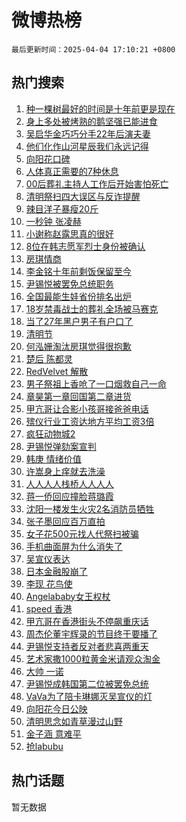 # 微博热榜

`最后更新时间：2025-04-04 17:10:21 +0800`

## 热门搜索

1. [种一棵树最好的时间是十年前更是现在](https://m.weibo.cn/search?containerid=100103type%3D1%26t%3D10%26q%3D%23%E7%A7%8D%E4%B8%80%E6%A3%B5%E6%A0%91%E6%9C%80%E5%A5%BD%E7%9A%84%E6%97%B6%E9%97%B4%E6%98%AF%E5%8D%81%E5%B9%B4%E5%89%8D%E6%9B%B4%E6%98%AF%E7%8E%B0%E5%9C%A8%23&stream_entry_id=51&isnewpage=1&extparam=seat%3D1%26q%3D%2523%25E7%25A7%258D%25E4%25B8%2580%25E6%25A3%25B5%25E6%25A0%2591%25E6%259C%2580%25E5%25A5%25BD%25E7%259A%2584%25E6%2597%25B6%25E9%2597%25B4%25E6%2598%25AF%25E5%258D%2581%25E5%25B9%25B4%25E5%2589%258D%25E6%259B%25B4%25E6%2598%25AF%25E7%258E%25B0%25E5%259C%25A8%2523%26dgr%3D0%26filter_type%3Drealtimehot%26pos%3D0%26c_type%3D51%26stream_entry_id%3D51%26cate%3D10103%26display_time%3D1743757820%26pre_seqid%3D174375782040202524601155)
1. [身上多处被烤熟的鹅坚强已能进食](https://m.weibo.cn/search?containerid=100103type%3D1%26t%3D10%26q%3D%23%E8%BA%AB%E4%B8%8A%E5%A4%9A%E5%A4%84%E8%A2%AB%E7%83%A4%E7%86%9F%E7%9A%84%E9%B9%85%E5%9D%9A%E5%BC%BA%E5%B7%B2%E8%83%BD%E8%BF%9B%E9%A3%9F%23&stream_entry_id=31&isnewpage=1&extparam=seat%3D1%26q%3D%2523%25E8%25BA%25AB%25E4%25B8%258A%25E5%25A4%259A%25E5%25A4%2584%25E8%25A2%25AB%25E7%2583%25A4%25E7%2586%259F%25E7%259A%2584%25E9%25B9%2585%25E5%259D%259A%25E5%25BC%25BA%25E5%25B7%25B2%25E8%2583%25BD%25E8%25BF%259B%25E9%25A3%259F%2523%26dgr%3D0%26filter_type%3Drealtimehot%26c_type%3D31%26flag%3D0%26cate%3D5001%26lcate%3D5001%26stream_entry_id%3D31%26band_rank%3D1%26pos%3D0%26realpos%3D1%26display_time%3D1743757820%26pre_seqid%3D174375782040202524601155)
1. [吴启华金巧巧分手22年后演夫妻](https://m.weibo.cn/search?containerid=100103type%3D1%26t%3D10%26q%3D%E5%90%B4%E5%90%AF%E5%8D%8E%E9%87%91%E5%B7%A7%E5%B7%A7%E5%88%86%E6%89%8B22%E5%B9%B4%E5%90%8E%E6%BC%94%E5%A4%AB%E5%A6%BB&stream_entry_id=31&isnewpage=1&extparam=seat%3D1%26q%3D%25E5%2590%25B4%25E5%2590%25AF%25E5%258D%258E%25E9%2587%2591%25E5%25B7%25A7%25E5%25B7%25A7%25E5%2588%2586%25E6%2589%258B22%25E5%25B9%25B4%25E5%2590%258E%25E6%25BC%2594%25E5%25A4%25AB%25E5%25A6%25BB%26dgr%3D0%26filter_type%3Drealtimehot%26c_type%3D31%26flag%3D2%26cate%3D5001%26lcate%3D5001%26stream_entry_id%3D31%26band_rank%3D2%26pos%3D1%26realpos%3D2%26display_time%3D1743757820%26pre_seqid%3D174375782040202524601155)
1. [他们化作山河星辰我们永远记得](https://m.weibo.cn/search?containerid=100103type%3D1%26t%3D10%26q%3D%23%E4%BB%96%E4%BB%AC%E5%8C%96%E4%BD%9C%E5%B1%B1%E6%B2%B3%E6%98%9F%E8%BE%B0%E6%88%91%E4%BB%AC%E6%B0%B8%E8%BF%9C%E8%AE%B0%E5%BE%97%23&stream_entry_id=31&isnewpage=1&extparam=seat%3D1%26q%3D%2523%25E4%25BB%2596%25E4%25BB%25AC%25E5%258C%2596%25E4%25BD%259C%25E5%25B1%25B1%25E6%25B2%25B3%25E6%2598%259F%25E8%25BE%25B0%25E6%2588%2591%25E4%25BB%25AC%25E6%25B0%25B8%25E8%25BF%259C%25E8%25AE%25B0%25E5%25BE%2597%2523%26dgr%3D0%26filter_type%3Drealtimehot%26c_type%3D31%26flag%3D0%26cate%3D5001%26lcate%3D5001%26stream_entry_id%3D31%26band_rank%3D3%26pos%3D2%26realpos%3D3%26display_time%3D1743757820%26pre_seqid%3D174375782040202524601155)
1. [向阳花口碑](https://m.weibo.cn/search?containerid=100103type%3D1%26t%3D10%26q%3D%23%E5%90%91%E9%98%B3%E8%8A%B1%E5%8F%A3%E7%A2%91%23&stream_entry_id=31&isnewpage=1&extparam=seat%3D1%26q%3D%2523%25E5%2590%2591%25E9%2598%25B3%25E8%258A%25B1%25E5%258F%25A3%25E7%25A2%2591%2523%26dgr%3D0%26filter_type%3Drealtimehot%26c_type%3D31%26flag%3D1%26cate%3D5001%26lcate%3D5001%26stream_entry_id%3D31%26band_rank%3D4%26pos%3D3%26realpos%3D4%26display_time%3D1743757820%26pre_seqid%3D174375782040202524601155)
1. [人体真正需要的7种休息](https://m.weibo.cn/search?containerid=100103type%3D1%26t%3D10%26q%3D%23%E4%BA%BA%E4%BD%93%E7%9C%9F%E6%AD%A3%E9%9C%80%E8%A6%81%E7%9A%847%E7%A7%8D%E4%BC%91%E6%81%AF%23&stream_entry_id=31&isnewpage=1&extparam=seat%3D1%26q%3D%2523%25E4%25BA%25BA%25E4%25BD%2593%25E7%259C%259F%25E6%25AD%25A3%25E9%259C%2580%25E8%25A6%2581%25E7%259A%25847%25E7%25A7%258D%25E4%25BC%2591%25E6%2581%25AF%2523%26dgr%3D0%26filter_type%3Drealtimehot%26c_type%3D31%26flag%3D1%26cate%3D5001%26lcate%3D5001%26stream_entry_id%3D31%26band_rank%3D5%26pos%3D4%26realpos%3D5%26display_time%3D1743757820%26pre_seqid%3D174375782040202524601155)
1. [00后葬礼主持人工作后开始害怕死亡](https://m.weibo.cn/search?containerid=100103type%3D1%26t%3D10%26q%3D%2300%E5%90%8E%E8%91%AC%E7%A4%BC%E4%B8%BB%E6%8C%81%E4%BA%BA%E5%B7%A5%E4%BD%9C%E5%90%8E%E5%BC%80%E5%A7%8B%E5%AE%B3%E6%80%95%E6%AD%BB%E4%BA%A1%23&stream_entry_id=31&isnewpage=1&extparam=seat%3D1%26q%3D%252300%25E5%2590%258E%25E8%2591%25AC%25E7%25A4%25BC%25E4%25B8%25BB%25E6%258C%2581%25E4%25BA%25BA%25E5%25B7%25A5%25E4%25BD%259C%25E5%2590%258E%25E5%25BC%2580%25E5%25A7%258B%25E5%25AE%25B3%25E6%2580%2595%25E6%25AD%25BB%25E4%25BA%25A1%2523%26dgr%3D0%26filter_type%3Drealtimehot%26c_type%3D31%26flag%3D1%26cate%3D5001%26lcate%3D5001%26stream_entry_id%3D31%26band_rank%3D6%26pos%3D5%26realpos%3D6%26display_time%3D1743757820%26pre_seqid%3D174375782040202524601155)
1. [清明祭扫四大误区与反诈提醒](https://m.weibo.cn/search?containerid=100103type%3D1%26t%3D10%26q%3D%23%E6%B8%85%E6%98%8E%E7%A5%AD%E6%89%AB%E5%9B%9B%E5%A4%A7%E8%AF%AF%E5%8C%BA%E4%B8%8E%E5%8F%8D%E8%AF%88%E6%8F%90%E9%86%92%23&stream_entry_id=31&isnewpage=1&extparam=seat%3D1%26q%3D%2523%25E6%25B8%2585%25E6%2598%258E%25E7%25A5%25AD%25E6%2589%25AB%25E5%259B%259B%25E5%25A4%25A7%25E8%25AF%25AF%25E5%258C%25BA%25E4%25B8%258E%25E5%258F%258D%25E8%25AF%2588%25E6%258F%2590%25E9%2586%2592%2523%26dgr%3D0%26adid%3D282019%26c_type%3D31%26cate%3D5001%26is_ad_pos%3D1%26lcate%3D5001%26pos%3D6%26stream_entry_id%3D31%26band_rank%3D7%26filter_type%3Drealtimehot%26display_time%3D1743757820%26pre_seqid%3D174375782040202524601155)
1. [辣目洋子暴瘦20斤](https://m.weibo.cn/search?containerid=100103type%3D1%26t%3D10%26q%3D%23%E8%BE%A3%E7%9B%AE%E6%B4%8B%E5%AD%90%E6%9A%B4%E7%98%A620%E6%96%A4%23&stream_entry_id=31&isnewpage=1&extparam=seat%3D1%26q%3D%2523%25E8%25BE%25A3%25E7%259B%25AE%25E6%25B4%258B%25E5%25AD%2590%25E6%259A%25B4%25E7%2598%25A620%25E6%2596%25A4%2523%26dgr%3D0%26filter_type%3Drealtimehot%26c_type%3D31%26flag%3D2%26cate%3D5001%26lcate%3D5001%26stream_entry_id%3D31%26band_rank%3D7%26pos%3D7%26realpos%3D7%26display_time%3D1743757820%26pre_seqid%3D174375782040202524601155)
1. [一秒钟 张凌赫](https://m.weibo.cn/search?containerid=100103type%3D1%26t%3D10%26q%3D%E4%B8%80%E7%A7%92%E9%92%9F+%E5%BC%A0%E5%87%8C%E8%B5%AB&stream_entry_id=31&isnewpage=1&extparam=seat%3D1%26q%3D%25E4%25B8%2580%25E7%25A7%2592%25E9%2592%259F%2520%25E5%25BC%25A0%25E5%2587%258C%25E8%25B5%25AB%26dgr%3D0%26filter_type%3Drealtimehot%26c_type%3D31%26flag%3D1%26cate%3D5001%26lcate%3D5001%26stream_entry_id%3D31%26band_rank%3D8%26pos%3D8%26realpos%3D8%26display_time%3D1743757820%26pre_seqid%3D174375782040202524601155)
1. [小谢称赵露思真的很好](https://m.weibo.cn/search?containerid=100103type%3D1%26t%3D10%26q%3D%23%E5%B0%8F%E8%B0%A2%E7%A7%B0%E8%B5%B5%E9%9C%B2%E6%80%9D%E7%9C%9F%E7%9A%84%E5%BE%88%E5%A5%BD%23&stream_entry_id=31&isnewpage=1&extparam=seat%3D1%26q%3D%2523%25E5%25B0%258F%25E8%25B0%25A2%25E7%25A7%25B0%25E8%25B5%25B5%25E9%259C%25B2%25E6%2580%259D%25E7%259C%259F%25E7%259A%2584%25E5%25BE%2588%25E5%25A5%25BD%2523%26dgr%3D0%26filter_type%3Drealtimehot%26c_type%3D31%26flag%3D1%26cate%3D5001%26lcate%3D5001%26stream_entry_id%3D31%26band_rank%3D9%26pos%3D9%26realpos%3D9%26display_time%3D1743757820%26pre_seqid%3D174375782040202524601155)
1. [8位在韩志愿军烈士身份被确认](https://m.weibo.cn/search?containerid=100103type%3D1%26t%3D10%26q%3D%238%E4%BD%8D%E5%9C%A8%E9%9F%A9%E5%BF%97%E6%84%BF%E5%86%9B%E7%83%88%E5%A3%AB%E8%BA%AB%E4%BB%BD%E8%A2%AB%E7%A1%AE%E8%AE%A4%23&stream_entry_id=31&isnewpage=1&extparam=seat%3D1%26q%3D%25238%25E4%25BD%258D%25E5%259C%25A8%25E9%259F%25A9%25E5%25BF%2597%25E6%2584%25BF%25E5%2586%259B%25E7%2583%2588%25E5%25A3%25AB%25E8%25BA%25AB%25E4%25BB%25BD%25E8%25A2%25AB%25E7%25A1%25AE%25E8%25AE%25A4%2523%26dgr%3D0%26filter_type%3Drealtimehot%26c_type%3D31%26flag%3D1%26cate%3D5001%26lcate%3D5001%26stream_entry_id%3D31%26band_rank%3D10%26pos%3D10%26realpos%3D10%26display_time%3D1743757820%26pre_seqid%3D174375782040202524601155)
1. [房琪情商](https://m.weibo.cn/search?containerid=100103type%3D1%26t%3D10%26q%3D%E6%88%BF%E7%90%AA%E6%83%85%E5%95%86&stream_entry_id=31&isnewpage=1&extparam=seat%3D1%26q%3D%25E6%2588%25BF%25E7%2590%25AA%25E6%2583%2585%25E5%2595%2586%26dgr%3D0%26filter_type%3Drealtimehot%26c_type%3D31%26flag%3D1%26cate%3D5001%26lcate%3D5001%26stream_entry_id%3D31%26band_rank%3D11%26pos%3D11%26realpos%3D11%26display_time%3D1743757820%26pre_seqid%3D174375782040202524601155)
1. [李金铭十年前剩饭保留至今](https://m.weibo.cn/search?containerid=100103type%3D1%26t%3D10%26q%3D%23%E6%9D%8E%E9%87%91%E9%93%AD%E5%8D%81%E5%B9%B4%E5%89%8D%E5%89%A9%E9%A5%AD%E4%BF%9D%E7%95%99%E8%87%B3%E4%BB%8A%23&stream_entry_id=31&isnewpage=1&extparam=seat%3D1%26q%3D%2523%25E6%259D%258E%25E9%2587%2591%25E9%2593%25AD%25E5%258D%2581%25E5%25B9%25B4%25E5%2589%258D%25E5%2589%25A9%25E9%25A5%25AD%25E4%25BF%259D%25E7%2595%2599%25E8%2587%25B3%25E4%25BB%258A%2523%26dgr%3D0%26filter_type%3Drealtimehot%26c_type%3D31%26flag%3D2%26cate%3D5001%26lcate%3D5001%26stream_entry_id%3D31%26band_rank%3D12%26pos%3D12%26realpos%3D12%26display_time%3D1743757820%26pre_seqid%3D174375782040202524601155)
1. [尹锡悦被罢免总统职务](https://m.weibo.cn/search?containerid=100103type%3D1%26t%3D10%26q%3D%23%E5%B0%B9%E9%94%A1%E6%82%A6%E8%A2%AB%E7%BD%A2%E5%85%8D%E6%80%BB%E7%BB%9F%E8%81%8C%E5%8A%A1%23&stream_entry_id=31&isnewpage=1&extparam=seat%3D1%26q%3D%2523%25E5%25B0%25B9%25E9%2594%25A1%25E6%2582%25A6%25E8%25A2%25AB%25E7%25BD%25A2%25E5%2585%258D%25E6%2580%25BB%25E7%25BB%259F%25E8%2581%258C%25E5%258A%25A1%2523%26dgr%3D0%26filter_type%3Drealtimehot%26c_type%3D31%26flag%3D0%26cate%3D5001%26lcate%3D5001%26stream_entry_id%3D31%26band_rank%3D13%26pos%3D13%26realpos%3D13%26display_time%3D1743757820%26pre_seqid%3D174375782040202524601155)
1. [全国最能生娃省份排名出炉](https://m.weibo.cn/search?containerid=100103type%3D1%26t%3D10%26q%3D%23%E5%85%A8%E5%9B%BD%E6%9C%80%E8%83%BD%E7%94%9F%E5%A8%83%E7%9C%81%E4%BB%BD%E6%8E%92%E5%90%8D%E5%87%BA%E7%82%89%23&stream_entry_id=31&isnewpage=1&extparam=seat%3D1%26q%3D%2523%25E5%2585%25A8%25E5%259B%25BD%25E6%259C%2580%25E8%2583%25BD%25E7%2594%259F%25E5%25A8%2583%25E7%259C%2581%25E4%25BB%25BD%25E6%258E%2592%25E5%2590%258D%25E5%2587%25BA%25E7%2582%2589%2523%26dgr%3D0%26filter_type%3Drealtimehot%26c_type%3D31%26flag%3D0%26cate%3D5001%26lcate%3D5001%26stream_entry_id%3D31%26band_rank%3D14%26pos%3D14%26realpos%3D14%26display_time%3D1743757820%26pre_seqid%3D174375782040202524601155)
1. [18岁禁毒战士的葬礼全场被马赛克](https://m.weibo.cn/search?containerid=100103type%3D1%26t%3D10%26q%3D%2318%E5%B2%81%E7%A6%81%E6%AF%92%E6%88%98%E5%A3%AB%E7%9A%84%E8%91%AC%E7%A4%BC%E5%85%A8%E5%9C%BA%E8%A2%AB%E9%A9%AC%E8%B5%9B%E5%85%8B%23&stream_entry_id=31&isnewpage=1&extparam=seat%3D1%26q%3D%252318%25E5%25B2%2581%25E7%25A6%2581%25E6%25AF%2592%25E6%2588%2598%25E5%25A3%25AB%25E7%259A%2584%25E8%2591%25AC%25E7%25A4%25BC%25E5%2585%25A8%25E5%259C%25BA%25E8%25A2%25AB%25E9%25A9%25AC%25E8%25B5%259B%25E5%2585%258B%2523%26dgr%3D0%26filter_type%3Drealtimehot%26c_type%3D31%26flag%3D1%26cate%3D5001%26lcate%3D5001%26stream_entry_id%3D31%26band_rank%3D15%26pos%3D15%26realpos%3D15%26display_time%3D1743757820%26pre_seqid%3D174375782040202524601155)
1. [当了27年黑户男子有户口了](https://m.weibo.cn/search?containerid=100103type%3D1%26t%3D10%26q%3D%23%E5%BD%93%E4%BA%8627%E5%B9%B4%E9%BB%91%E6%88%B7%E7%94%B7%E5%AD%90%E6%9C%89%E6%88%B7%E5%8F%A3%E4%BA%86%23&stream_entry_id=31&isnewpage=1&extparam=seat%3D1%26q%3D%2523%25E5%25BD%2593%25E4%25BA%258627%25E5%25B9%25B4%25E9%25BB%2591%25E6%2588%25B7%25E7%2594%25B7%25E5%25AD%2590%25E6%259C%2589%25E6%2588%25B7%25E5%258F%25A3%25E4%25BA%2586%2523%26dgr%3D0%26filter_type%3Drealtimehot%26c_type%3D31%26flag%3D1%26cate%3D5001%26lcate%3D5001%26stream_entry_id%3D31%26band_rank%3D16%26pos%3D16%26realpos%3D16%26display_time%3D1743757820%26pre_seqid%3D174375782040202524601155)
1. [清明节](https://m.weibo.cn/search?containerid=100103type%3D1%26t%3D10%26q%3D%E6%B8%85%E6%98%8E%E8%8A%82&stream_entry_id=31&isnewpage=1&extparam=seat%3D1%26q%3D%25E6%25B8%2585%25E6%2598%258E%25E8%258A%2582%26dgr%3D0%26filter_type%3Drealtimehot%26c_type%3D31%26flag%3D0%26cate%3D5001%26lcate%3D5001%26stream_entry_id%3D31%26band_rank%3D17%26pos%3D17%26realpos%3D17%26display_time%3D1743757820%26pre_seqid%3D174375782040202524601155)
1. [何泓姗淘汰房琪觉得很抱歉](https://m.weibo.cn/search?containerid=100103type%3D1%26t%3D10%26q%3D%23%E4%BD%95%E6%B3%93%E5%A7%97%E6%B7%98%E6%B1%B0%E6%88%BF%E7%90%AA%E8%A7%89%E5%BE%97%E5%BE%88%E6%8A%B1%E6%AD%89%23&stream_entry_id=31&isnewpage=1&extparam=seat%3D1%26q%3D%2523%25E4%25BD%2595%25E6%25B3%2593%25E5%25A7%2597%25E6%25B7%2598%25E6%25B1%25B0%25E6%2588%25BF%25E7%2590%25AA%25E8%25A7%2589%25E5%25BE%2597%25E5%25BE%2588%25E6%258A%25B1%25E6%25AD%2589%2523%26dgr%3D0%26filter_type%3Drealtimehot%26c_type%3D31%26flag%3D0%26cate%3D5001%26lcate%3D5001%26stream_entry_id%3D31%26band_rank%3D18%26pos%3D18%26realpos%3D18%26display_time%3D1743757820%26pre_seqid%3D174375782040202524601155)
1. [楚后 陈都灵](https://m.weibo.cn/search?containerid=100103type%3D1%26t%3D10%26q%3D%E6%A5%9A%E5%90%8E+%E9%99%88%E9%83%BD%E7%81%B5&stream_entry_id=31&isnewpage=1&extparam=seat%3D1%26q%3D%25E6%25A5%259A%25E5%2590%258E%2520%25E9%2599%2588%25E9%2583%25BD%25E7%2581%25B5%26dgr%3D0%26filter_type%3Drealtimehot%26c_type%3D31%26flag%3D1%26cate%3D5001%26lcate%3D5001%26stream_entry_id%3D31%26band_rank%3D19%26pos%3D19%26realpos%3D19%26display_time%3D1743757820%26pre_seqid%3D174375782040202524601155)
1. [RedVelvet 解散](https://m.weibo.cn/search?containerid=100103type%3D1%26t%3D10%26q%3DRedVelvet+%E8%A7%A3%E6%95%A3&stream_entry_id=31&isnewpage=1&extparam=seat%3D1%26q%3DRedVelvet%2520%25E8%25A7%25A3%25E6%2595%25A3%26dgr%3D0%26filter_type%3Drealtimehot%26c_type%3D31%26flag%3D0%26cate%3D5001%26lcate%3D5001%26stream_entry_id%3D31%26band_rank%3D20%26pos%3D20%26realpos%3D20%26display_time%3D1743757820%26pre_seqid%3D174375782040202524601155)
1. [男子祭祖上香呛了一口烟救自己一命](https://m.weibo.cn/search?containerid=100103type%3D1%26t%3D10%26q%3D%23%E7%94%B7%E5%AD%90%E7%A5%AD%E7%A5%96%E4%B8%8A%E9%A6%99%E5%91%9B%E4%BA%86%E4%B8%80%E5%8F%A3%E7%83%9F%E6%95%91%E8%87%AA%E5%B7%B1%E4%B8%80%E5%91%BD%23&stream_entry_id=31&isnewpage=1&extparam=seat%3D1%26q%3D%2523%25E7%2594%25B7%25E5%25AD%2590%25E7%25A5%25AD%25E7%25A5%2596%25E4%25B8%258A%25E9%25A6%2599%25E5%2591%259B%25E4%25BA%2586%25E4%25B8%2580%25E5%258F%25A3%25E7%2583%259F%25E6%2595%2591%25E8%2587%25AA%25E5%25B7%25B1%25E4%25B8%2580%25E5%2591%25BD%2523%26dgr%3D0%26filter_type%3Drealtimehot%26c_type%3D31%26flag%3D0%26cate%3D5001%26lcate%3D5001%26stream_entry_id%3D31%26band_rank%3D21%26pos%3D21%26realpos%3D21%26display_time%3D1743757820%26pre_seqid%3D174375782040202524601155)
1. [章昊第一章回国第二章进货](https://m.weibo.cn/search?containerid=100103type%3D1%26t%3D10%26q%3D%E7%AB%A0%E6%98%8A%E7%AC%AC%E4%B8%80%E7%AB%A0%E5%9B%9E%E5%9B%BD%E7%AC%AC%E4%BA%8C%E7%AB%A0%E8%BF%9B%E8%B4%A7&stream_entry_id=31&isnewpage=1&extparam=seat%3D1%26q%3D%25E7%25AB%25A0%25E6%2598%258A%25E7%25AC%25AC%25E4%25B8%2580%25E7%25AB%25A0%25E5%259B%259E%25E5%259B%25BD%25E7%25AC%25AC%25E4%25BA%258C%25E7%25AB%25A0%25E8%25BF%259B%25E8%25B4%25A7%26dgr%3D0%26filter_type%3Drealtimehot%26c_type%3D31%26flag%3D1%26cate%3D5001%26lcate%3D5001%26stream_entry_id%3D31%26band_rank%3D22%26pos%3D22%26realpos%3D22%26display_time%3D1743757820%26pre_seqid%3D174375782040202524601155)
1. [甲亢哥让合影小孩哥接爸爸电话](https://m.weibo.cn/search?containerid=100103type%3D1%26t%3D10%26q%3D%23%E7%94%B2%E4%BA%A2%E5%93%A5%E8%AE%A9%E5%90%88%E5%BD%B1%E5%B0%8F%E5%AD%A9%E5%93%A5%E6%8E%A5%E7%88%B8%E7%88%B8%E7%94%B5%E8%AF%9D%23&stream_entry_id=31&isnewpage=1&extparam=seat%3D1%26q%3D%2523%25E7%2594%25B2%25E4%25BA%25A2%25E5%2593%25A5%25E8%25AE%25A9%25E5%2590%2588%25E5%25BD%25B1%25E5%25B0%258F%25E5%25AD%25A9%25E5%2593%25A5%25E6%258E%25A5%25E7%2588%25B8%25E7%2588%25B8%25E7%2594%25B5%25E8%25AF%259D%2523%26dgr%3D0%26filter_type%3Drealtimehot%26c_type%3D31%26flag%3D1%26cate%3D5001%26lcate%3D5001%26stream_entry_id%3D31%26band_rank%3D23%26pos%3D23%26realpos%3D23%26display_time%3D1743757820%26pre_seqid%3D174375782040202524601155)
1. [殡仪行业工资达地方平均工资3倍](https://m.weibo.cn/search?containerid=100103type%3D1%26t%3D10%26q%3D%23%E6%AE%A1%E4%BB%AA%E8%A1%8C%E4%B8%9A%E5%B7%A5%E8%B5%84%E8%BE%BE%E5%9C%B0%E6%96%B9%E5%B9%B3%E5%9D%87%E5%B7%A5%E8%B5%843%E5%80%8D%23&stream_entry_id=31&isnewpage=1&extparam=seat%3D1%26q%3D%2523%25E6%25AE%25A1%25E4%25BB%25AA%25E8%25A1%258C%25E4%25B8%259A%25E5%25B7%25A5%25E8%25B5%2584%25E8%25BE%25BE%25E5%259C%25B0%25E6%2596%25B9%25E5%25B9%25B3%25E5%259D%2587%25E5%25B7%25A5%25E8%25B5%25843%25E5%2580%258D%2523%26dgr%3D0%26filter_type%3Drealtimehot%26c_type%3D31%26flag%3D1%26cate%3D5001%26lcate%3D5001%26stream_entry_id%3D31%26band_rank%3D24%26pos%3D24%26realpos%3D24%26display_time%3D1743757820%26pre_seqid%3D174375782040202524601155)
1. [疯狂动物城2](https://m.weibo.cn/search?containerid=100103type%3D1%26t%3D10%26q%3D%23%E7%96%AF%E7%8B%82%E5%8A%A8%E7%89%A9%E5%9F%8E2%23&stream_entry_id=31&isnewpage=1&extparam=seat%3D1%26q%3D%2523%25E7%2596%25AF%25E7%258B%2582%25E5%258A%25A8%25E7%2589%25A9%25E5%259F%258E2%2523%26dgr%3D0%26filter_type%3Drealtimehot%26c_type%3D31%26flag%3D0%26cate%3D5001%26lcate%3D5001%26stream_entry_id%3D31%26band_rank%3D25%26pos%3D25%26realpos%3D25%26display_time%3D1743757820%26pre_seqid%3D174375782040202524601155)
1. [尹锡悦弹劾案宣判](https://m.weibo.cn/search?containerid=100103type%3D1%26t%3D10%26q%3D%23%E5%B0%B9%E9%94%A1%E6%82%A6%E5%BC%B9%E5%8A%BE%E6%A1%88%E5%AE%A3%E5%88%A4%23&stream_entry_id=31&isnewpage=1&extparam=seat%3D1%26q%3D%2523%25E5%25B0%25B9%25E9%2594%25A1%25E6%2582%25A6%25E5%25BC%25B9%25E5%258A%25BE%25E6%25A1%2588%25E5%25AE%25A3%25E5%2588%25A4%2523%26dgr%3D0%26filter_type%3Drealtimehot%26c_type%3D31%26flag%3D0%26cate%3D5001%26lcate%3D5001%26stream_entry_id%3D31%26band_rank%3D26%26pos%3D26%26realpos%3D26%26display_time%3D1743757820%26pre_seqid%3D174375782040202524601155)
1. [韩庚 情绪价值](https://m.weibo.cn/search?containerid=100103type%3D1%26t%3D10%26q%3D%E9%9F%A9%E5%BA%9A+%E6%83%85%E7%BB%AA%E4%BB%B7%E5%80%BC&stream_entry_id=31&isnewpage=1&extparam=seat%3D1%26q%3D%25E9%259F%25A9%25E5%25BA%259A%2520%25E6%2583%2585%25E7%25BB%25AA%25E4%25BB%25B7%25E5%2580%25BC%26dgr%3D0%26filter_type%3Drealtimehot%26c_type%3D31%26flag%3D1%26cate%3D5001%26lcate%3D5001%26stream_entry_id%3D31%26band_rank%3D27%26pos%3D27%26realpos%3D27%26display_time%3D1743757820%26pre_seqid%3D174375782040202524601155)
1. [许嵩身上痒就去洗澡](https://m.weibo.cn/search?containerid=100103type%3D1%26t%3D10%26q%3D%E8%AE%B8%E5%B5%A9%E8%BA%AB%E4%B8%8A%E7%97%92%E5%B0%B1%E5%8E%BB%E6%B4%97%E6%BE%A1&stream_entry_id=31&isnewpage=1&extparam=seat%3D1%26q%3D%25E8%25AE%25B8%25E5%25B5%25A9%25E8%25BA%25AB%25E4%25B8%258A%25E7%2597%2592%25E5%25B0%25B1%25E5%258E%25BB%25E6%25B4%2597%25E6%25BE%25A1%26dgr%3D0%26filter_type%3Drealtimehot%26c_type%3D31%26flag%3D0%26cate%3D5001%26lcate%3D5001%26stream_entry_id%3D31%26band_rank%3D28%26pos%3D28%26realpos%3D28%26display_time%3D1743757820%26pre_seqid%3D174375782040202524601155)
1. [人人人人栈桥人人人人](https://m.weibo.cn/search?containerid=100103type%3D1%26t%3D10%26q%3D%23%E4%BA%BA%E4%BA%BA%E4%BA%BA%E4%BA%BA%E6%A0%88%E6%A1%A5%E4%BA%BA%E4%BA%BA%E4%BA%BA%E4%BA%BA%23&stream_entry_id=31&isnewpage=1&extparam=seat%3D1%26q%3D%2523%25E4%25BA%25BA%25E4%25BA%25BA%25E4%25BA%25BA%25E4%25BA%25BA%25E6%25A0%2588%25E6%25A1%25A5%25E4%25BA%25BA%25E4%25BA%25BA%25E4%25BA%25BA%25E4%25BA%25BA%2523%26dgr%3D0%26filter_type%3Drealtimehot%26c_type%3D31%26flag%3D1%26cate%3D5001%26lcate%3D5001%26stream_entry_id%3D31%26band_rank%3D29%26pos%3D29%26realpos%3D29%26display_time%3D1743757820%26pre_seqid%3D174375782040202524601155)
1. [蒋一侨回应撞脸蒋璐霞](https://m.weibo.cn/search?containerid=100103type%3D1%26t%3D10%26q%3D%E8%92%8B%E4%B8%80%E4%BE%A8%E5%9B%9E%E5%BA%94%E6%92%9E%E8%84%B8%E8%92%8B%E7%92%90%E9%9C%9E&stream_entry_id=31&isnewpage=1&extparam=seat%3D1%26q%3D%25E8%2592%258B%25E4%25B8%2580%25E4%25BE%25A8%25E5%259B%259E%25E5%25BA%2594%25E6%2592%259E%25E8%2584%25B8%25E8%2592%258B%25E7%2592%2590%25E9%259C%259E%26dgr%3D0%26filter_type%3Drealtimehot%26c_type%3D31%26flag%3D1%26cate%3D5001%26lcate%3D5001%26stream_entry_id%3D31%26band_rank%3D30%26pos%3D30%26realpos%3D30%26display_time%3D1743757820%26pre_seqid%3D174375782040202524601155)
1. [沈阳一楼发生火灾2名消防员牺牲](https://m.weibo.cn/search?containerid=100103type%3D1%26t%3D10%26q%3D%23%E6%B2%88%E9%98%B3%E4%B8%80%E6%A5%BC%E5%8F%91%E7%94%9F%E7%81%AB%E7%81%BE2%E5%90%8D%E6%B6%88%E9%98%B2%E5%91%98%E7%89%BA%E7%89%B2%23&stream_entry_id=31&isnewpage=1&extparam=seat%3D1%26q%3D%2523%25E6%25B2%2588%25E9%2598%25B3%25E4%25B8%2580%25E6%25A5%25BC%25E5%258F%2591%25E7%2594%259F%25E7%2581%25AB%25E7%2581%25BE2%25E5%2590%258D%25E6%25B6%2588%25E9%2598%25B2%25E5%2591%2598%25E7%2589%25BA%25E7%2589%25B2%2523%26dgr%3D0%26filter_type%3Drealtimehot%26c_type%3D31%26flag%3D0%26cate%3D5001%26lcate%3D5001%26stream_entry_id%3D31%26band_rank%3D31%26pos%3D31%26realpos%3D31%26display_time%3D1743757820%26pre_seqid%3D174375782040202524601155)
1. [张子墨回应百万直拍](https://m.weibo.cn/search?containerid=100103type%3D1%26t%3D10%26q%3D%E5%BC%A0%E5%AD%90%E5%A2%A8%E5%9B%9E%E5%BA%94%E7%99%BE%E4%B8%87%E7%9B%B4%E6%8B%8D&stream_entry_id=31&isnewpage=1&extparam=seat%3D1%26q%3D%25E5%25BC%25A0%25E5%25AD%2590%25E5%25A2%25A8%25E5%259B%259E%25E5%25BA%2594%25E7%2599%25BE%25E4%25B8%2587%25E7%259B%25B4%25E6%258B%258D%26dgr%3D0%26filter_type%3Drealtimehot%26c_type%3D31%26flag%3D1%26cate%3D5001%26lcate%3D5001%26stream_entry_id%3D31%26band_rank%3D32%26pos%3D32%26realpos%3D32%26display_time%3D1743757820%26pre_seqid%3D174375782040202524601155)
1. [女子花500元找人代祭扫被骗](https://m.weibo.cn/search?containerid=100103type%3D1%26t%3D10%26q%3D%23%E5%A5%B3%E5%AD%90%E8%8A%B1500%E5%85%83%E6%89%BE%E4%BA%BA%E4%BB%A3%E7%A5%AD%E6%89%AB%E8%A2%AB%E9%AA%97%23&stream_entry_id=31&isnewpage=1&extparam=seat%3D1%26q%3D%2523%25E5%25A5%25B3%25E5%25AD%2590%25E8%258A%25B1500%25E5%2585%2583%25E6%2589%25BE%25E4%25BA%25BA%25E4%25BB%25A3%25E7%25A5%25AD%25E6%2589%25AB%25E8%25A2%25AB%25E9%25AA%2597%2523%26dgr%3D0%26filter_type%3Drealtimehot%26c_type%3D31%26flag%3D0%26cate%3D5001%26lcate%3D5001%26stream_entry_id%3D31%26band_rank%3D33%26pos%3D33%26realpos%3D33%26display_time%3D1743757820%26pre_seqid%3D174375782040202524601155)
1. [手机曲面屏为什么消失了](https://m.weibo.cn/search?containerid=100103type%3D1%26t%3D10%26q%3D%E6%89%8B%E6%9C%BA%E6%9B%B2%E9%9D%A2%E5%B1%8F%E4%B8%BA%E4%BB%80%E4%B9%88%E6%B6%88%E5%A4%B1%E4%BA%86&stream_entry_id=31&isnewpage=1&extparam=seat%3D1%26q%3D%25E6%2589%258B%25E6%259C%25BA%25E6%259B%25B2%25E9%259D%25A2%25E5%25B1%258F%25E4%25B8%25BA%25E4%25BB%2580%25E4%25B9%2588%25E6%25B6%2588%25E5%25A4%25B1%25E4%25BA%2586%26dgr%3D0%26filter_type%3Drealtimehot%26c_type%3D31%26flag%3D0%26cate%3D5001%26lcate%3D5001%26stream_entry_id%3D31%26band_rank%3D34%26pos%3D34%26realpos%3D34%26display_time%3D1743757820%26pre_seqid%3D174375782040202524601155)
1. [吴宣仪表达](https://m.weibo.cn/search?containerid=100103type%3D1%26t%3D10%26q%3D%E5%90%B4%E5%AE%A3%E4%BB%AA%E8%A1%A8%E8%BE%BE&stream_entry_id=31&isnewpage=1&extparam=seat%3D1%26q%3D%25E5%2590%25B4%25E5%25AE%25A3%25E4%25BB%25AA%25E8%25A1%25A8%25E8%25BE%25BE%26dgr%3D0%26filter_type%3Drealtimehot%26c_type%3D31%26flag%3D0%26cate%3D5001%26lcate%3D5001%26stream_entry_id%3D31%26band_rank%3D35%26pos%3D35%26realpos%3D35%26display_time%3D1743757820%26pre_seqid%3D174375782040202524601155)
1. [日本金融股崩了](https://m.weibo.cn/search?containerid=100103type%3D1%26t%3D10%26q%3D%23%E6%97%A5%E6%9C%AC%E9%87%91%E8%9E%8D%E8%82%A1%E5%B4%A9%E4%BA%86%23&stream_entry_id=31&isnewpage=1&extparam=seat%3D1%26q%3D%2523%25E6%2597%25A5%25E6%259C%25AC%25E9%2587%2591%25E8%259E%258D%25E8%2582%25A1%25E5%25B4%25A9%25E4%25BA%2586%2523%26dgr%3D0%26filter_type%3Drealtimehot%26c_type%3D31%26flag%3D1%26cate%3D5001%26lcate%3D5001%26stream_entry_id%3D31%26band_rank%3D36%26pos%3D36%26realpos%3D36%26display_time%3D1743757820%26pre_seqid%3D174375782040202524601155)
1. [李现 花鸟使](https://m.weibo.cn/search?containerid=100103type%3D1%26t%3D10%26q%3D%E6%9D%8E%E7%8E%B0+%E8%8A%B1%E9%B8%9F%E4%BD%BF&stream_entry_id=31&isnewpage=1&extparam=seat%3D1%26q%3D%25E6%259D%258E%25E7%258E%25B0%2520%25E8%258A%25B1%25E9%25B8%259F%25E4%25BD%25BF%26dgr%3D0%26filter_type%3Drealtimehot%26c_type%3D31%26flag%3D1%26cate%3D5001%26lcate%3D5001%26stream_entry_id%3D31%26band_rank%3D37%26pos%3D37%26realpos%3D37%26display_time%3D1743757820%26pre_seqid%3D174375782040202524601155)
1. [Angelababy女王权杖](https://m.weibo.cn/search?containerid=100103type%3D1%26t%3D10%26q%3D%23Angelababy%E5%A5%B3%E7%8E%8B%E6%9D%83%E6%9D%96%23&stream_entry_id=31&isnewpage=1&extparam=seat%3D1%26q%3D%2523Angelababy%25E5%25A5%25B3%25E7%258E%258B%25E6%259D%2583%25E6%259D%2596%2523%26dgr%3D0%26filter_type%3Drealtimehot%26c_type%3D31%26flag%3D0%26cate%3D5001%26lcate%3D5001%26stream_entry_id%3D31%26band_rank%3D38%26pos%3D38%26realpos%3D38%26display_time%3D1743757820%26pre_seqid%3D174375782040202524601155)
1. [speed 香港](https://m.weibo.cn/search?containerid=100103type%3D1%26t%3D10%26q%3Dspeed+%E9%A6%99%E6%B8%AF&stream_entry_id=31&isnewpage=1&extparam=seat%3D1%26q%3Dspeed%2520%25E9%25A6%2599%25E6%25B8%25AF%26dgr%3D0%26filter_type%3Drealtimehot%26c_type%3D31%26flag%3D0%26cate%3D5001%26lcate%3D5001%26stream_entry_id%3D31%26band_rank%3D39%26pos%3D39%26realpos%3D39%26display_time%3D1743757820%26pre_seqid%3D174375782040202524601155)
1. [甲亢哥在香港街头不停飙重庆话](https://m.weibo.cn/search?containerid=100103type%3D1%26t%3D10%26q%3D%23%E7%94%B2%E4%BA%A2%E5%93%A5%E5%9C%A8%E9%A6%99%E6%B8%AF%E8%A1%97%E5%A4%B4%E4%B8%8D%E5%81%9C%E9%A3%99%E9%87%8D%E5%BA%86%E8%AF%9D%23&stream_entry_id=31&isnewpage=1&extparam=seat%3D1%26q%3D%2523%25E7%2594%25B2%25E4%25BA%25A2%25E5%2593%25A5%25E5%259C%25A8%25E9%25A6%2599%25E6%25B8%25AF%25E8%25A1%2597%25E5%25A4%25B4%25E4%25B8%258D%25E5%2581%259C%25E9%25A3%2599%25E9%2587%258D%25E5%25BA%2586%25E8%25AF%259D%2523%26dgr%3D0%26filter_type%3Drealtimehot%26c_type%3D31%26flag%3D0%26cate%3D5001%26lcate%3D5001%26stream_entry_id%3D31%26band_rank%3D40%26pos%3D40%26realpos%3D40%26display_time%3D1743757820%26pre_seqid%3D174375782040202524601155)
1. [周杰伦董宇辉录的节目终于要播了](https://m.weibo.cn/search?containerid=100103type%3D1%26t%3D10%26q%3D%E5%91%A8%E6%9D%B0%E4%BC%A6%E8%91%A3%E5%AE%87%E8%BE%89%E5%BD%95%E7%9A%84%E8%8A%82%E7%9B%AE%E7%BB%88%E4%BA%8E%E8%A6%81%E6%92%AD%E4%BA%86&stream_entry_id=31&isnewpage=1&extparam=seat%3D1%26q%3D%25E5%2591%25A8%25E6%259D%25B0%25E4%25BC%25A6%25E8%2591%25A3%25E5%25AE%2587%25E8%25BE%2589%25E5%25BD%2595%25E7%259A%2584%25E8%258A%2582%25E7%259B%25AE%25E7%25BB%2588%25E4%25BA%258E%25E8%25A6%2581%25E6%2592%25AD%25E4%25BA%2586%26dgr%3D0%26filter_type%3Drealtimehot%26c_type%3D31%26flag%3D1%26cate%3D5001%26lcate%3D5001%26stream_entry_id%3D31%26band_rank%3D41%26pos%3D41%26realpos%3D41%26display_time%3D1743757820%26pre_seqid%3D174375782040202524601155)
1. [尹锡悦支持者反对者悲喜两重天](https://m.weibo.cn/search?containerid=100103type%3D1%26t%3D10%26q%3D%23%E5%B0%B9%E9%94%A1%E6%82%A6%E6%94%AF%E6%8C%81%E8%80%85%E5%8F%8D%E5%AF%B9%E8%80%85%E6%82%B2%E5%96%9C%E4%B8%A4%E9%87%8D%E5%A4%A9%23&stream_entry_id=31&isnewpage=1&extparam=seat%3D1%26q%3D%2523%25E5%25B0%25B9%25E9%2594%25A1%25E6%2582%25A6%25E6%2594%25AF%25E6%258C%2581%25E8%2580%2585%25E5%258F%258D%25E5%25AF%25B9%25E8%2580%2585%25E6%2582%25B2%25E5%2596%259C%25E4%25B8%25A4%25E9%2587%258D%25E5%25A4%25A9%2523%26dgr%3D0%26filter_type%3Drealtimehot%26c_type%3D31%26flag%3D1%26cate%3D5001%26lcate%3D5001%26stream_entry_id%3D31%26band_rank%3D42%26pos%3D42%26realpos%3D42%26display_time%3D1743757820%26pre_seqid%3D174375782040202524601155)
1. [艺术家撒1000粒黄金米请观众淘金](https://m.weibo.cn/search?containerid=100103type%3D1%26t%3D10%26q%3D%23%E8%89%BA%E6%9C%AF%E5%AE%B6%E6%92%921000%E7%B2%92%E9%BB%84%E9%87%91%E7%B1%B3%E8%AF%B7%E8%A7%82%E4%BC%97%E6%B7%98%E9%87%91%23&stream_entry_id=31&isnewpage=1&extparam=seat%3D1%26q%3D%2523%25E8%2589%25BA%25E6%259C%25AF%25E5%25AE%25B6%25E6%2592%25921000%25E7%25B2%2592%25E9%25BB%2584%25E9%2587%2591%25E7%25B1%25B3%25E8%25AF%25B7%25E8%25A7%2582%25E4%25BC%2597%25E6%25B7%2598%25E9%2587%2591%2523%26dgr%3D0%26filter_type%3Drealtimehot%26c_type%3D31%26flag%3D1%26cate%3D5001%26lcate%3D5001%26stream_entry_id%3D31%26band_rank%3D43%26pos%3D43%26realpos%3D43%26display_time%3D1743757820%26pre_seqid%3D174375782040202524601155)
1. [大帅 一诺](https://m.weibo.cn/search?containerid=100103type%3D1%26t%3D10%26q%3D%E5%A4%A7%E5%B8%85+%E4%B8%80%E8%AF%BA&stream_entry_id=31&isnewpage=1&extparam=seat%3D1%26q%3D%25E5%25A4%25A7%25E5%25B8%2585%2520%25E4%25B8%2580%25E8%25AF%25BA%26dgr%3D0%26filter_type%3Drealtimehot%26c_type%3D31%26flag%3D1%26cate%3D5001%26lcate%3D5001%26stream_entry_id%3D31%26band_rank%3D44%26pos%3D44%26realpos%3D44%26display_time%3D1743757820%26pre_seqid%3D174375782040202524601155)
1. [尹锡悦成韩国第二位被罢免总统](https://m.weibo.cn/search?containerid=100103type%3D1%26t%3D10%26q%3D%23%E5%B0%B9%E9%94%A1%E6%82%A6%E6%88%90%E9%9F%A9%E5%9B%BD%E7%AC%AC%E4%BA%8C%E4%BD%8D%E8%A2%AB%E7%BD%A2%E5%85%8D%E6%80%BB%E7%BB%9F%23&stream_entry_id=31&isnewpage=1&extparam=seat%3D1%26q%3D%2523%25E5%25B0%25B9%25E9%2594%25A1%25E6%2582%25A6%25E6%2588%2590%25E9%259F%25A9%25E5%259B%25BD%25E7%25AC%25AC%25E4%25BA%258C%25E4%25BD%258D%25E8%25A2%25AB%25E7%25BD%25A2%25E5%2585%258D%25E6%2580%25BB%25E7%25BB%259F%2523%26dgr%3D0%26filter_type%3Drealtimehot%26c_type%3D31%26flag%3D0%26cate%3D5001%26lcate%3D5001%26stream_entry_id%3D31%26band_rank%3D45%26pos%3D45%26realpos%3D45%26display_time%3D1743757820%26pre_seqid%3D174375782040202524601155)
1. [VaVa为了陪卡琳娜灭吴宣仪的灯](https://m.weibo.cn/search?containerid=100103type%3D1%26t%3D10%26q%3DVaVa%E4%B8%BA%E4%BA%86%E9%99%AA%E5%8D%A1%E7%90%B3%E5%A8%9C%E7%81%AD%E5%90%B4%E5%AE%A3%E4%BB%AA%E7%9A%84%E7%81%AF&stream_entry_id=31&isnewpage=1&extparam=seat%3D1%26q%3DVaVa%25E4%25B8%25BA%25E4%25BA%2586%25E9%2599%25AA%25E5%258D%25A1%25E7%2590%25B3%25E5%25A8%259C%25E7%2581%25AD%25E5%2590%25B4%25E5%25AE%25A3%25E4%25BB%25AA%25E7%259A%2584%25E7%2581%25AF%26dgr%3D0%26filter_type%3Drealtimehot%26c_type%3D31%26flag%3D0%26cate%3D5001%26lcate%3D5001%26stream_entry_id%3D31%26band_rank%3D46%26pos%3D46%26realpos%3D46%26display_time%3D1743757820%26pre_seqid%3D174375782040202524601155)
1. [向阳花今日公映](https://m.weibo.cn/search?containerid=100103type%3D1%26t%3D10%26q%3D%23%E5%90%91%E9%98%B3%E8%8A%B1%E4%BB%8A%E6%97%A5%E5%85%AC%E6%98%A0%23&stream_entry_id=31&isnewpage=1&extparam=seat%3D1%26q%3D%2523%25E5%2590%2591%25E9%2598%25B3%25E8%258A%25B1%25E4%25BB%258A%25E6%2597%25A5%25E5%2585%25AC%25E6%2598%25A0%2523%26dgr%3D0%26filter_type%3Drealtimehot%26c_type%3D31%26flag%3D0%26cate%3D5001%26lcate%3D5001%26stream_entry_id%3D31%26band_rank%3D47%26pos%3D47%26realpos%3D47%26display_time%3D1743757820%26pre_seqid%3D174375782040202524601155)
1. [清明思念如青草漫过山野](https://m.weibo.cn/search?containerid=100103type%3D1%26t%3D10%26q%3D%23%E6%B8%85%E6%98%8E%E6%80%9D%E5%BF%B5%E5%A6%82%E9%9D%92%E8%8D%89%E6%BC%AB%E8%BF%87%E5%B1%B1%E9%87%8E%23&stream_entry_id=31&isnewpage=1&extparam=seat%3D1%26q%3D%2523%25E6%25B8%2585%25E6%2598%258E%25E6%2580%259D%25E5%25BF%25B5%25E5%25A6%2582%25E9%259D%2592%25E8%258D%2589%25E6%25BC%25AB%25E8%25BF%2587%25E5%25B1%25B1%25E9%2587%258E%2523%26dgr%3D0%26filter_type%3Drealtimehot%26c_type%3D31%26flag%3D0%26cate%3D5001%26lcate%3D5001%26stream_entry_id%3D31%26band_rank%3D48%26pos%3D48%26realpos%3D48%26display_time%3D1743757820%26pre_seqid%3D174375782040202524601155)
1. [金子涵 意难平](https://m.weibo.cn/search?containerid=100103type%3D1%26t%3D10%26q%3D%E9%87%91%E5%AD%90%E6%B6%B5+%E6%84%8F%E9%9A%BE%E5%B9%B3&stream_entry_id=31&isnewpage=1&extparam=seat%3D1%26q%3D%25E9%2587%2591%25E5%25AD%2590%25E6%25B6%25B5%2520%25E6%2584%258F%25E9%259A%25BE%25E5%25B9%25B3%26dgr%3D0%26filter_type%3Drealtimehot%26c_type%3D31%26flag%3D0%26cate%3D5001%26lcate%3D5001%26stream_entry_id%3D31%26band_rank%3D49%26pos%3D49%26realpos%3D49%26display_time%3D1743757820%26pre_seqid%3D174375782040202524601155)
1. [抢labubu](https://m.weibo.cn/search?containerid=100103type%3D1%26t%3D10%26q%3D%E6%8A%A2labubu&stream_entry_id=31&isnewpage=1&extparam=seat%3D1%26q%3D%25E6%258A%25A2labubu%26dgr%3D0%26filter_type%3Drealtimehot%26c_type%3D31%26flag%3D1%26cate%3D5001%26lcate%3D5001%26stream_entry_id%3D31%26band_rank%3D50%26pos%3D50%26realpos%3D50%26display_time%3D1743757820%26pre_seqid%3D174375782040202524601155)

## 热门话题

暂无数据
